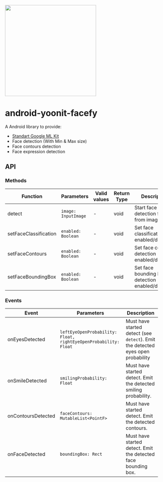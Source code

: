 <img src="https://raw.githubusercontent.com/Yoonit-Labs/android-yoonit-camera/development/logo_cyberlabs.png" width="300">

# android-yoonit-facefy

A Android library to provide:
- [Standart Google ML Kit](https://developers.google.com/ml-kit)
- Face detection (With Min & Max size)
- Face contours detection
- Face expression detection

## API

### Methods

| Function                     | Parameters                                      | Valid values                  | Return Type | Description
| -                            | -                                               | -                             | -           | -
| detect                       | `image: InputImage`                             | -                             | void        | Start face detection from from image
| setFaceClassification        | `enabled: Boolean`                              | -                             | void        | Set face classification enabled/disabled.
| setFaceContours              | `enabled: Boolean`                              | -                             | void        | Set face contours detection enabled/disabled.
| setFaceBoundingBox           | `enabled: Boolean`                              | -                             | void        | Set face bounding box detection enabled/disabled.

### Events

| Event                | Parameters                                                                   | Description
| -                    | -                                                                            | -
| onEyesDetected       | `leftEyeOpenProbability: Float, rightEyeOpenProbability: Float`              | Must have started detect (see `detect`). Emit the detected eyes open probability
| onSmileDetected      | `smilingProbability: Float`                                                  | Must have started detect. Emit the detected smiling probability.
| onContoursDetected   | `faceContours: MutableList<PointF>`                                          | Must have started detect. Emit the detected contours.
| onFaceDetected       | `boundingBox: Rect`                                                          | Must have started detect. Emit the detected face bounding box.

